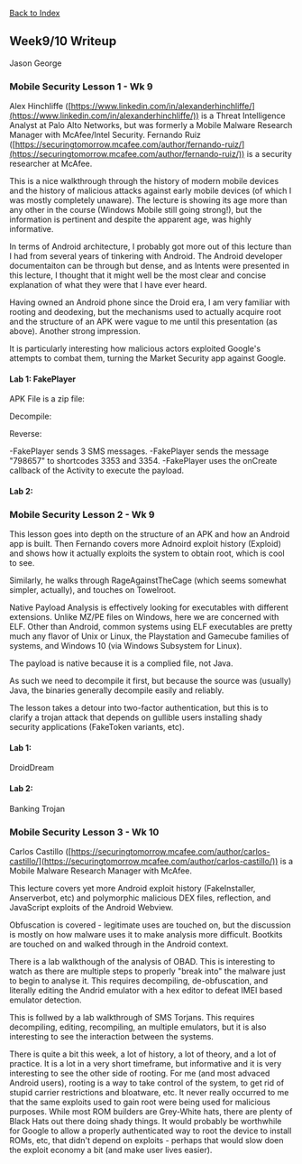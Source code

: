 [Back to Index](https://jaegermeiste.github.io/DefenseAgainstTheDarkArts/)

## Week9/10 Writeup

Jason George

### Mobile Security Lesson 1 - Wk 9

Alex Hinchliffe ([https://www.linkedin.com/in/alexanderhinchliffe/](https://www.linkedin.com/in/alexanderhinchliffe/)) is a Threat Intelligence Analyst at Palo Alto Networks, but was formerly a Mobile Malware Research Manager with McAfee/Intel Security. Fernando Ruiz ([https://securingtomorrow.mcafee.com/author/fernando-ruiz/](https://securingtomorrow.mcafee.com/author/fernando-ruiz/)) is a security researcher at McAfee.

This is a nice walkthrough through the history of modern mobile devices and the history of malicious attacks against early mobile devices (of which I was mostly completely unaware). The lecture is showing its age more than any other in the course (Windows Mobile still going strong!), but the information is pertinent and despite the apparent age, was highly informative.

In terms of Android architecture, I probably got more out of this lecture than I had from several years of tinkering with Android. The Android developer documentaiton can be through but dense, and as Intents were presented in this lecture, I thought that it might well be the most clear and concise explanation of what they were that I have ever heard.

Having owned an Android phone since the Droid era, I am very familiar with rooting and deodexing, but the mechanisms used to actually acquire root and the structure of an APK were vague to me until this presentation (as above). Another strong impression.

It is particularly interesting how malicious actors exploited Google's attempts to combat them, turning the Market Security app against Google.

#### Lab 1: FakePlayer
APK File is a zip file:

Decompile:

Reverse:

-FakePlayer sends 3 SMS messages.
-FakePlayer sends the message "798657" to shortcodes 3353 and 3354.
-FakePlayer uses the onCreate callback of the Activity to execute the payload.

#### Lab 2:

### Mobile Security Lesson 2 - Wk 9

This lesson goes into depth on the structure of an APK and how an Android app is built. Then Fernando covers more Adnoird exploit history (Exploid) and shows how it actually exploits the system to obtain root, which is cool to see.

Similarly, he walks through RageAgainstTheCage (which seems somewhat simpler, actually), and touches on Towelroot.

Native Payload Analysis is effectively looking for executables with different extensions. Unlike MZ/PE files on Windows, here we are concerned with ELF. Other than Android, common systems using ELF executables are pretty much any flavor of Unix or Linux, the Playstation and Gamecube families of systems, and Windows 10 (via Windows Subsystem for Linux).

The payload is native because it is a complied file, not Java.

As such we need to decompile it first, but because the source was (usually) Java, the binaries generally decompile easily and reliably.

The lesson takes a detour into two-factor authentication, but this is to clarify a trojan attack that depends on gullible users installing shady security applications (FakeToken variants, etc).

#### Lab 1:
DroidDream

#### Lab 2:
Banking Trojan

### Mobile Security Lesson 3 - Wk 10

Carlos Castillo ([https://securingtomorrow.mcafee.com/author/carlos-castillo/](https://securingtomorrow.mcafee.com/author/carlos-castillo/)) is a Mobile Malware Research Manager with McAfee.

This lecture covers yet more Android exploit history (FakeInstaller, Anserverbot, etc) and polymorphic malicious DEX files, reflection, and JavaScript exploits of the Android Webview.

Obfuscation is covered - legitimate uses are touched on, but the discussion is mostly on how malware uses it to make analysis more difficult. Bootkits are touched on and walked through in the Android context.

There is a lab walkthough of the analysis of OBAD. This is interesting to watch as there are multiple steps to properly "break into" the malware just to begin to analyse it. This requires decompiling, de-obfuscation, and literally editing the Andrid emulator with a hex editor to defeat IMEI based emulator detection.

This is follwed by a lab walkthrough of SMS Torjans. This requires decompiling, editing, recompiling, an multiple emulators, but it is also interesting to see the interaction between the systems.

There is quite a bit this week, a lot of history, a lot of theory, and a lot of practice. It is a lot in a very short timeframe, but informative and it is very interesting to see the other side of rooting. For me (and most advaced Android users), rooting is a way to take control of the system, to get rid of stupid carrier restrictions and bloatware, etc. It never really occurred to me that the same exploits used to gain root were being used for malicious purposes. While most ROM builders are Grey-White hats, there are plenty of Black Hats out there doing shady things. It would probably be worthwhile for Google to allow a properly authenticated way to root the device to install ROMs, etc, that didn't depend on exploits - perhaps that would slow doen the exploit economy a bit (and make user lives easier).
